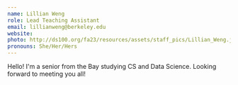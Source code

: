 ```yaml
---
name: Lillian Weng
role: Lead Teaching Assistant
email: lillianweng@berkeley.edu
website: 
photo: http://ds100.org/fa23/resources/assets/staff_pics/Lillian_Weng.jpg
pronouns: She/Her/Hers
---
```

Hello! I'm a senior from the Bay studying CS and Data Science. Looking forward to meeting you all!
